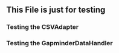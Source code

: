 ## This File is just for testing



### Testing the CSVAdapter
<script>

import {CSVAdapter} from "./csvAdapter.js";
var url = 'https://lively-kernel.org/lively4/BP2019RH1/scratch/Data-Table1.csv'
let csvAdapter = new CSVAdapter();


// testFetching();
testParsing();

function testParsing(){
  
  (async () => {
    let data = await csvAdapter.fetchData(url);
    data = csvAdapter.parseData(";", data);
    debugger
  })()
  
  
}

async function testFetching(){
  
  var value;
  value = await csvAdapter.fetchData(url);
  console.log(value);
  
}

</script>

### Testing the GapminderDataHandler
<script>
  import {GapminderDataHandler} from "./gapminderDataHandler.js";

  let gapminderDH = new GapminderDataHandler();
  
  testFetchGDP()
  
  async function testFetchGDP(){
    let value = await gapminderDH.fetchGDP(url);
    console.log(JSON.stringify(value));
  }
  
</script>
